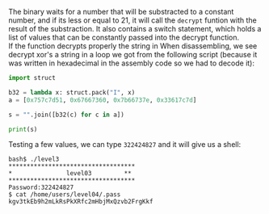 The binary waits for a number that will be substracted to a constant number, and if its less or equal to 21, it will call the `decrypt` funtion with the result of the substraction. It also contains a switch statement, which holds a list of values that can be constantly passed into the decrypt function. \
If the function decrypts properly the string in 
When disassembling, we see decrypt xor's a string in a loop we got from the following script (because it was written in hexadecimal in the assembly code so we had to decode it):
```python
import struct

b32 = lambda x: struct.pack("I", x)
a = [0x757c7d51, 0x67667360, 0x7b66737e, 0x33617c7d]

s = "".join([b32(c) for c in a])

print(s)
```
Testing a few values, we can type `322424827` and it will give us a shell:
```shell
bash$ ./level3
***********************************
*               level03         **
***********************************
Password:322424827
$ cat /home/users/level04/.pass
kgv3tkEb9h2mLkRsPkXRfc2mHbjMxQzvb2FrgKkf
```

